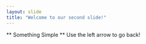 ```yaml
---
layout: slide
title: "Welcome to our second slide!"
---
```

** Something Simple **
Use the left arrow to go back!